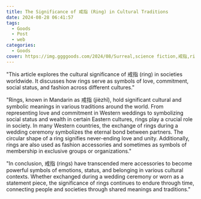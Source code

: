 ```yaml
---
title: The Significance of 戒指 (Ring) in Cultural Traditions
date: 2024-08-28 06:41:57
tags:
  - Goods
  - Post
  - web
categories:
  - Goods
cover: https://img.ggggoods.com/2024/08/Surreal,science fiction,戒指,ring,technology,tech,diagrams,renderings,colors_20240830_00001_.png
---
```


"This article explores the cultural significance of 戒指 (ring) in societies worldwide. It discusses how rings serve as symbols of love, commitment, social status, and fashion across different cultures."

"Rings, known in Mandarin as 戒指 (jièzhǐ), hold significant cultural and symbolic meanings in various traditions around the world. From representing love and commitment in Western weddings to symbolizing social status and wealth in certain Eastern cultures, rings play a crucial role in society. In many Western countries, the exchange of rings during a wedding ceremony symbolizes the eternal bond between partners. The circular shape of a ring signifies never-ending love and unity. Additionally, rings are also used as fashion accessories and sometimes as symbols of membership in exclusive groups or organizations."

"In conclusion, 戒指 (rings) have transcended mere accessories to become powerful symbols of emotions, status, and belonging in various cultural contexts. Whether exchanged during a wedding ceremony or worn as a statement piece, the significance of rings continues to endure through time, connecting people and societies through shared meanings and traditions."
